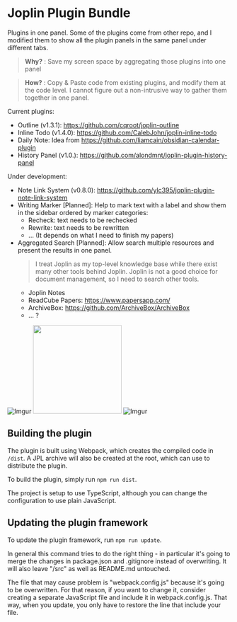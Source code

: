 # Joplin Plugin Bundle

Plugins in one panel. Some of the plugins come from other repo, and I modified them to show all the plugin panels in the same panel under different tabs.

> **Why?** : Save my screen space by aggregating those plugins into one panel

> **How?** : Copy & Paste code from existing plugins, and modify them at the code level. I cannot figure out a non-intrusive way to gather them together in one panel.

Current plugins:

* Outline (v1.3.1): https://github.com/cqroot/joplin-outline
* Inline Todo (v1.4.0): https://github.com/CalebJohn/joplin-inline-todo
* Daily Note: Idea from https://github.com/liamcain/obsidian-calendar-plugin
* History Panel (v1.0.): https://github.com/alondmnt/joplin-plugin-history-panel

Under development:

* Note Link System (v0.8.0): https://github.com/ylc395/joplin-plugin-note-link-system
* Writing Marker [Planned]: Help to mark text with a label and show them in the sidebar ordered by marker categories:
  * Recheck: text needs to be rechecked
  * Rewrite: text needs to be rewritten
  * ... (It depends on what I need to finish my papers)
* Aggregated Search [Planned]: Allow search multiple resources and present the results in one panel.
  > I treat Joplin as my top-level knowledge base while there exist many other tools behind Joplin. Joplin is not a good choice for document management, so I need to search other tools.
  * Joplin Notes
  * ReadCube Papers: https://www.papersapp.com/
  * ArchiveBox: https://github.com/ArchiveBox/ArchiveBox
  * ... ?

![Imgur](https://i.imgur.com/yfcsNDb.gif)
<img src="https://i.imgur.com/7cMUBOj.gif" width="200px"></img>
![Imgur](https://i.imgur.com/h7fP8iq.gif)

## Building the plugin

The plugin is built using Webpack, which creates the compiled code in `/dist`. A JPL archive will also be created at the root, which can use to distribute the plugin.

To build the plugin, simply run `npm run dist`.

The project is setup to use TypeScript, although you can change the configuration to use plain JavaScript.

## Updating the plugin framework

To update the plugin framework, run `npm run update`.

In general this command tries to do the right thing - in particular it's going to merge the changes in package.json and .gitignore instead of overwriting. It will also leave "/src" as well as README.md untouched.

The file that may cause problem is "webpack.config.js" because it's going to be overwritten. For that reason, if you want to change it, consider creating a separate JavaScript file and include it in webpack.config.js. That way, when you update, you only have to restore the line that include your file.
